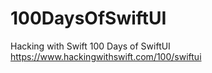 # 100DaysOfSwiftUI
 Hacking with Swift 100 Days of SwiftUI
https://www.hackingwithswift.com/100/swiftui
